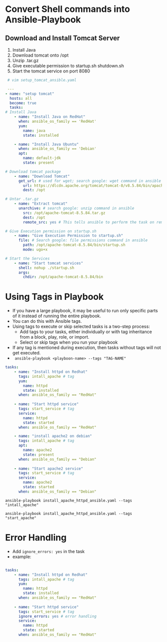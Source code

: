 # Convert Shell commands into Ansible-Playbook

## Download and Install Tomcat Server

1. Install Java
2. Download tomcat onto /opt
3. Unzip .tar.gz
4. Give executable permission to startup.sh shutdown.sh
5. Start the tomcat service on port 8080

```yaml
 # vim setup_tomcat_ansible.yaml

 ---
- name: "setup tomcat"
  hosts: all
  become: true
  tasks:
# Install Java
    - name: "Install Java on RedHat"
      when: ansible_os_family == 'RedHat'
      yum:
        name: java
        state: installed

    - name: "Install Java Ubuntu"
      when: ansible_os_family == 'Debian'
      apt:
        name: default-jdk
        state: present

# Download tomcat package
    - name: "Download Tomcat"
      get_url: # used for wget; search google: wget command in ansible
        url: https://dlcdn.apache.org/tomcat/tomcat-8/v8.5.84/bin/apache-tomcat-8.5.84.tar.gz 
        dest: /opt

# Untar .tar.gz
    - name: "Extract tomcat"
      unarchive: # search google: unzip command in ansible
        src: /opt/apache-tomcat-8.5.84.tar.gz
        dest: /opt
        remote_src: yes # This tells ansible to perform the task on remote-machine and not on local machine

# Give Execution permission on startup.sh
    - name: "Give Execution Permission to startup.sh"
      file: # Search google: file permissions command in ansible
        path: /opt/apache-tomcat-8.5.84/bin/startup.sh
        mode: ugo+x

# Start the Services
    - name: "Start tomcat services"
      shell: nohup ./startup.sh
      args:
        chdir: /opt/apache-tomcat-8.5.84/bin


```

# Using Tags in Playbook

- If you have a large playbook, it may be useful to run only specific parts of it instead of running the entire playbook. 
- You can do this with Ansible tags. 
- Using tags to execute or skip selected tasks is a two-step process:
  - Add tags to your tasks, either individually or with tag inheritance from a block, play, role, or import.
  - Select or skip tags when you run your playbook
- If any tag is mentioned during execution, then tasks without tags will not get executed.
- ` ansible-playbook <playboon-name> --tags "TAG-NAME"`

```yaml
tasks:
    - name: "Install httpd on Redhat"
      tags: intall_apache # tag
      yum:
        name: httpd
        state: installed
      when: ansible_os_family == "RedHat"
    
    - name: "Start httpd service"
      tags: start_service # tag
      service:
        name: httpd
        state: started
      when: ansible_os_family == "RedHat"

    - name: "install apache2 on debian"
      tags: intall_apache # tag
      apt:
        name: apache2
        state: present
      when: ansible_os_family == "Debian"
    
    - name: "Start apache2 service"
      tags: start_service # tag
      service:
        name: apache2
        state: started
      when: ansible_os_family == "Debian"

```

` ansible-playbook install_apache_httpd_ansible.yaml --tags "intall_apache" `

` ansible-playbook install_apache_httpd_ansible.yaml --tags "start_apache" `

# Error Handling

- Add ` ignore_errors: yes ` in the task
- example:

```yaml

tasks:
    - name: "Install httpd on Redhat"
      tags: intall_apache # tag
      yum:
        name: httpd
        state: installed
      when: ansible_os_family == "RedHat"
    
    - name: "Start httpd service"
      tags: start_service # tag
      ignore_errors: yes # error handling
      service:
        name: httpd
        state: started
      when: ansible_os_family == "RedHat"

```